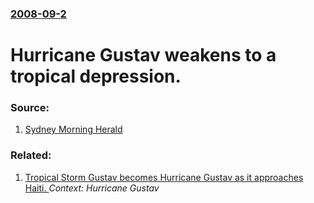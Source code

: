 ### [2008-09-2](/news/2008/09/2/index.md)

#  Hurricane Gustav weakens to a tropical depression. 




### Source:

1. [Sydney Morning Herald](http://www.smh.com.au/news/world/gustav-wind-runs-out-of-puff/2008/09/02/1220121234689.html)

### Related:

1. [ Tropical Storm Gustav becomes Hurricane Gustav as it approaches Haiti. ](/news/2008/08/26/tropical-storm-gustav-becomes-hurricane-gustav-as-it-approaches-haiti.md) _Context: Hurricane Gustav_
